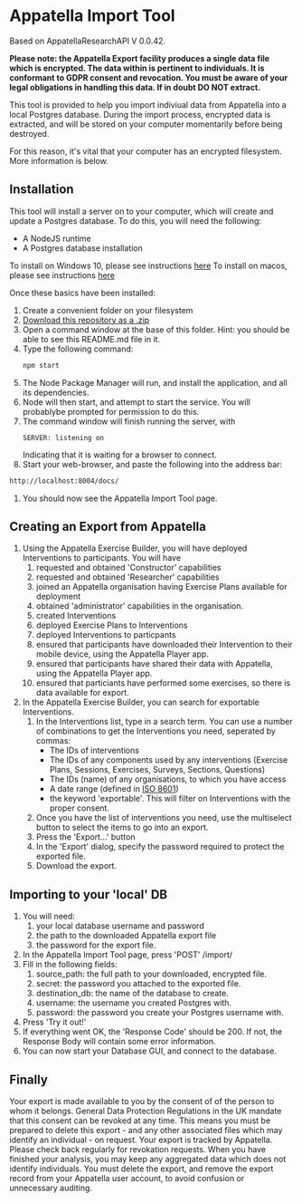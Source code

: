 # Appatella Import Tool

Based on AppatellaResearchAPI V 0.0.42. 

**Please note: the Appatella Export facility produces a single data file which is encrypted. The data within is pertinent to individuals. It is conformant to GDPR consent and revocation. You must be aware of your legal obligations in handling this data. If in doubt DO NOT extract.**

This tool is provided to help you import indiviual data from Appatella into a local Postgres database. 
During the import process, encrypted data is extracted, and will be stored on your computer momentarily before being destroyed.

For this reason, it's vital that your computer has an encrypted filesystem. More information is below.

## Installation

This tool will install a server on to your computer, which will create and update a Postgres database. To do this, you will need the following:

* A NodeJS runtime
* A Postgres database installation

To install on Windows 10, please see instructions [here](./win10install.md)
To install on macos, please see instructions [here](./macosinstall.md)

Once these basics have been installed:

1. Create a convenient folder on your filesystem
1. [Download this repository as a .zip](https://github.com/CMDT/AppatellaImportTool/archive/master.zip)
1. Open a command window at the base of this folder. Hint: you should be able to see this README.md file in it.
1. Type the following command:
    ```bash
    npm start
    ```
1. The Node Package Manager will run, and install the application, and all its dependencies.
1. Node will then start, and attempt to start the service. You will probablybe prompted for permission to do this.
1. The command window will finish running the server, with 
    ```
    SERVER: listening on 
    ```
    Indicating that it is waiting for a browser to connect.
1. Start your web-browser, and paste the following into the address bar:
```bash
http://localhost:8004/docs/
```
1. You should now see the Appatella Import Tool page.

## Creating an Export from Appatella

1. Using the Appatella Exercise Builder, you will have deployed Interventions to participants. You will have
    1. requested and obtained 'Constructor' capabilities
    1. requested and obtained 'Researcher' capabilities
    1. joined an Appatella organisation having Exercise Plans available for deployment
    1. obtained 'administrator' capabilities in the organisation.
    1. created Interventions
    1. deployed Exercise Plans to Interventions
    1. deployed Interventions to particpants
    1. ensured that participants have downloaded their Intervention to their mobile device, using the Appatella Player app.
    1. ensured that participants have shared their data with Appatella, using the Appatella Player app.
    1. ensured that particiants have performed some exercises, so there is data available for export.
1. In the Appatella Exercise Builder, you can search for exportable Interventions.
    1. In the Interventions list, type in a search term. You can use a number of combinations to get the Interventions you need, seperated by commas:
        * The IDs of interventions
        * The IDs of any components used by any interventions (Exercise Plans, Sessions, Exercises, Surveys, Sections, Questions)
        * The IDs (name) of any organisations, to which you have access
        * A date range (defined in [ISO 8601](https://www.iso.org/iso-8601-date-and-time-format.html))
        * the keyword 'exportable'. This will filter on Interventions with the proper consent.
    1. Once you have the list of interventions you need, use the multiselect button to select the items to go into an export.
    1. Press the 'Export...' button
    1. In the 'Export'  dialog, specify the password required to protect the exported file.
    1. Download the export.

## Importing to your 'local' DB

1. You will need:
    1. your local database username and password
    1. the path to the downloaded Appatella export file
    1. the password for the export file.
2. In the Appatella Import Tool page, press 'POST' /import/
3. Fill in the following fields:
    1. source_path: the full path to your downloaded, encrypted file.
    1. secret: the password you attached to the exported file.
    1. destination_db: the name of the database to create.
    1. username: the username you created Postgres with.
    1. password: the password you create your Postgres username with.
4. Press 'Try it out!'
5. If everything went OK, the 'Response Code' should be 200. If not, the Response Body will contain some error information.
6. You can now start your Database GUI, and connect to the database.


## Finally
Your export is made available to you by the consent of of the person to whom it belongs. 
General Data Protection Regulations in the UK mandate that this consent can be revoked at any time.
This means you must be prepared to delete this export - and any other associated files which may identify an individual - on request.
Your export is tracked by Appatella. Please check back regularly for revokation requests.
When you have finished your analysis, you may keep any aggregated data which does not identify individuals.
You must delete the export, and remove the export record from your Appatella user account, to avoid confusion or unnecessary auditing.





